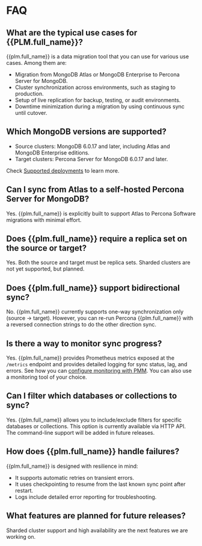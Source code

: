 # FAQ

## What are the typical use cases for {{PLM.full_name}}?

{{plm.full_name}} is a data migration tool that you can use for various use cases. Among them are:

- Migration from MongoDB Atlas or MongoDB Enterprise to Percona Server for MongoDB.
- Cluster synchronization across environments, such as staging to production.
- Setup of live replication for backup, testing, or audit environments.
- Downtime minimization during a migration by using continuous sync until cutover.

## Which MongoDB versions are supported?

- Source clusters: MongoDB 6.0.17 and later, including Atlas and MongoDB Enterprise editions.
- Target clusters: Percona Server for MongoDB 6.0.17 and later.

Check [Supported deployments](deployment.md) to learn more.

## Can I sync from Atlas to a self-hosted Percona Server for MongoDB?

Yes. {{plm.full_name}} is explicitly built to support Atlas to Percona Software migrations with minimal effort.

## Does {{plm.full_name}} require a replica set on the source or target?

Yes. Both the source and target must be replica sets. Sharded clusters are not yet supported, but planned.

## Does {{plm.full_name}} support bidirectional sync?

No. {{plm.full_name}} currently supports one-way synchronization only (source → target). However, you can re-run Percona {{plm.full_name}} with a reversed connection strings to do the other direction sync.

## Is there a way to monitor sync progress?

Yes. {{plm.full_name}} provides Prometheus metrics exposed at the `/metrics` endpoint and provides detailed logging for sync status, lag, and errors. See how you can [configure monitoring with PMM](pmm-setup.md). You can also use a monitoring tool of your choice.

## Can I filter which databases or collections to sync?

Yes. {{plm.full_name}} allows you to include/exclude filters for specific databases or collections. This option is currently available via HTTP API. The command-line support will be added in future releases.

## How does {{plm.full_name}} handle failures?

{{plm.full_name}} is designed with resilience in mind:

- It supports automatic retries on transient errors.
- It uses checkpointing to resume from the last known sync point after restart.
- Logs include detailed error reporting for troubleshooting.

## What features are planned for future releases?

Sharded cluster support and high availability are the next features we are working on.   
